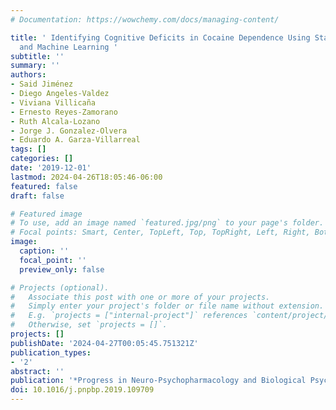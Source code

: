 ```yaml
---
# Documentation: https://wowchemy.com/docs/managing-content/

title: ' Identifying Cognitive Deficits in Cocaine Dependence Using Standard Tests
  and Machine Learning '
subtitle: ''
summary: ''
authors:
- Said Jiménez
- Diego Angeles-Valdez
- Viviana Villicaña
- Ernesto Reyes-Zamorano
- Ruth Alcala-Lozano
- Jorge J. Gonzalez-Olvera
- Eduardo A. Garza-Villarreal
tags: []
categories: []
date: '2019-12-01'
lastmod: 2024-04-26T18:05:46-06:00
featured: false
draft: false

# Featured image
# To use, add an image named `featured.jpg/png` to your page's folder.
# Focal points: Smart, Center, TopLeft, Top, TopRight, Left, Right, BottomLeft, Bottom, BottomRight.
image:
  caption: ''
  focal_point: ''
  preview_only: false

# Projects (optional).
#   Associate this post with one or more of your projects.
#   Simply enter your project's folder or file name without extension.
#   E.g. `projects = ["internal-project"]` references `content/project/deep-learning/index.md`.
#   Otherwise, set `projects = []`.
projects: []
publishDate: '2024-04-27T00:05:45.751321Z'
publication_types:
- '2'
abstract: ''
publication: '*Progress in Neuro-Psychopharmacology and Biological Psychiatry*'
doi: 10.1016/j.pnpbp.2019.109709
---
```

